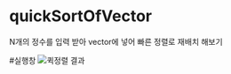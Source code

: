# quickSortOfVector
N개의 정수를 입력 받아 vector에 넣어 빠른 정렬로 재배치 해보기

#실행창
![퀵정렬 결과](https://user-images.githubusercontent.com/68893329/206371309-c20c1db1-56a5-4027-8710-9fc11ed4f0c5.png)
